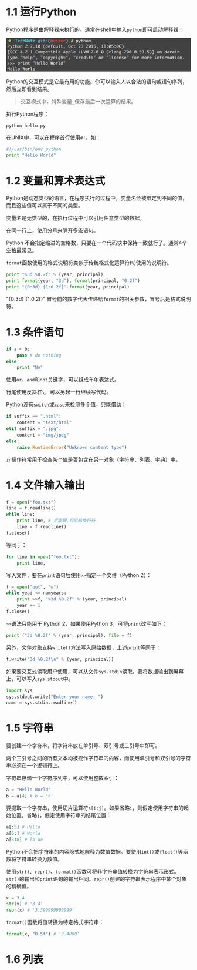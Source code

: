 # 1.1 运行Python

Python程序是由解释器来执行的。通常在shell中输入`python`即可启动解释器：

![](img/chap1/img0.png)

Python的交互模式是它最有用的功能。你可以输入人以合法的语句或语句序列，然后立即看到结果。

> 交互模式中，特殊变量`_`保存最后一次运算的结果。

执行Python程序：

```shell
python hello.py
```

在UNIX中，可以在程序首行使用`#!`，如：

```python
#!/usr/bin/env python
print "Hello World"
```

# 1.2 变量和算术表达式

Python是动态类型的语言，在程序执行的过程中，变量名会被绑定到不同的值，而且这些值可以属于不同的类型。

变量名是无类型的，在执行过程中可以引用任意类型的数据。

在同一行上，使用分号来隔开多条语句。

Python 不会指定缩进的空格数，只要在一个代码块中保持一致就行了。通常4个空格最常见。

`format`函数使用的格式说明符类似于传统格式化运算符(`%`)使用的说明符。

```python
print "%3d %0.2f" % (year, principal)
print format(year, "3d"), format(principal, "0.2f")
print "{0:3d} {1:0.2f}".format(year, principal)
```
"{0:3d} {1:0.2f}" 冒号前的数字代表传递给`format`的相关参数，冒号后是格式说明符。

# 1.3 条件语句

```python
if a < b:
    pass # do nothing
else:
    print "No"
```

使用`or`、`and`和`not`关键字，可以组成布尔表达式。

行尾使用反斜杠`\`，可以另起一行继续写代码。

Python没有`switch`或`case`来检测多个值，只能借助：

```python
if suffix == ".html":
	content = "text/html"
elif suffix = ".jpg":
    content = "img/jpeg"
else:
    raise RuntimeError("Unknown content type")
```

`in`操作符常用于检查某个值是否包含在另一对象（字符串、列表、字典）中。

# 1.4 文件输入输出

```python
f = open("foo.txt")
line = f.readline()
while line:
    print line, # 后面跟,将忽略换行符
    line = f.readline()
f.close()
```

等同于：

```python
for line in open("foo.txt"):
    print line,
```

写入文件，要在`print`语句后使用`>>`指定一个文件（Python 2）：

```python
f = open("out", "w")
while yead <= numyears:
    print >>f, "%3d %0.2f" % (year, principal)
    year += 1
f.close()    
```

`>>`语法只能用于 Python 2，如果使用Python 3，可将`print`改写如下：

```python
print ("3d %0.2f" % (year, principal), file = f)
```

另外，文件对象支持`write()`方法写入原始数据，上述`print`等同于：

```python
f.write("3d %0.2f\n" % (year, principal))
```

如果要交互式读取用户使用，可以从文件`sys.stdin`读取。要将数据输出到屏幕上，可以写入`sys.stdout`中。

```python
import sys
sys.stdout.write("Enter your name: ")
name = sys.stdin.readline()
```



# 1.5 字符串

要创建一个字符串，将字符串放在单引号、双引号或三引号中即可。

两个三引号之间的所有文本均被视作字符串的内容，而使用单引号和双引号的字符串必须在一个逻辑行上。

字符串存储一个字符序列中，可以使用整数索引：

```python
a = "Hello World"
b = a[4] # b = 'o'
```

要提取一个字符串，使用切片运算符`s[i:j]`。如果省略`i`，则假定使用字符串的起始位置，省略`j`，假定使用字符串的结尾位置：

```python
a[:5] # Hello
a[6:] # World
a[3:8] # lo Wo
```

Python不会把字符串的内容隐式地解释为数值数据。要使用`int()`或`float()`等函数将字符串转换为数值。

使用`str()`、`repr()`、`format()`函数可将非字符串值转换为字符串表示形式。`str()`的输出和`print`语句的输出相同。`repr()`创建的字符串表示程序中某个对象的精确值。

```python
x = 3.4
str(x) # '3.4'
repr(x) # '3.399999999999'
```

`format()`函数将值转换为特定格式字符串：

```python
format(x, "0.5f") # '3.4000'
```

# 1.6 列表

